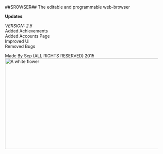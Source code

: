 ##SROWSER##
The editable and programmable web-browser

**Updates**

*VERSION: 2.5*
<br>Added Achievements 
<br>Added Accounts Page 
<br>Improved UI 
<br>Removed Bugs

Made By Sep (ALL RIGHTS RESERVED) 2015
<br>
<img id="red_flower" width="700" height="300" src="http://i.imgur.com/x1i2TwL.png" alt="A white flower">
